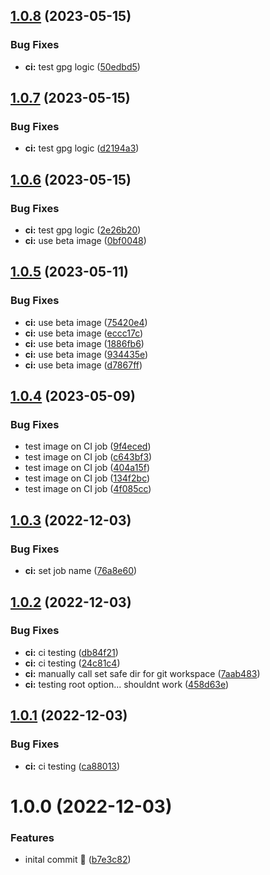## [1.0.8](https://github.com/kolvin/release-test/compare/v1.0.7...v1.0.8) (2023-05-15)


### Bug Fixes

* **ci:** test gpg logic ([50edbd5](https://github.com/kolvin/release-test/commit/50edbd5f3ac88a0dd4aa32c64b79d7ce745956cd))

## [1.0.7](https://github.com/kolvin/release-test/compare/v1.0.6...v1.0.7) (2023-05-15)


### Bug Fixes

* **ci:** test gpg logic ([d2194a3](https://github.com/kolvin/release-test/commit/d2194a329a11e13148107a2ddbbdaa457ae26245))

## [1.0.6](https://github.com/kolvin/release-test/compare/v1.0.5...v1.0.6) (2023-05-15)


### Bug Fixes

* **ci:** test gpg logic ([2e26b20](https://github.com/kolvin/release-test/commit/2e26b20e60d7ac8ea323103464a6e6b994835944))
* **ci:** use beta image ([0bf0048](https://github.com/kolvin/release-test/commit/0bf0048ae86673751862262a50ce342ba54746b0))

## [1.0.5](https://github.com/kolvin/release-test/compare/v1.0.4...v1.0.5) (2023-05-11)


### Bug Fixes

* **ci:** use beta image ([75420e4](https://github.com/kolvin/release-test/commit/75420e4881ee7ec3e7134ca6c9c529f5d6751c9e))
* **ci:** use beta image ([eccc17c](https://github.com/kolvin/release-test/commit/eccc17c28e11bec2ac722c1f51fbe5d3b528608b))
* **ci:** use beta image ([1886fb6](https://github.com/kolvin/release-test/commit/1886fb61c8656d6082ad0bf6f8dbe1731b88e2fc))
* **ci:** use beta image ([934435e](https://github.com/kolvin/release-test/commit/934435e0c7126b3263d60c96dc4a7d54ba9e1291))
* **ci:** use beta image ([d7867ff](https://github.com/kolvin/release-test/commit/d7867ff00911b11e7d2f675165a50b94064645fa))

## [1.0.4](https://github.com/kolvin/release-test/compare/v1.0.3...v1.0.4) (2023-05-09)


### Bug Fixes

* test image on CI job ([9f4eced](https://github.com/kolvin/release-test/commit/9f4eced7fc369567e238b09269f7202c7530c058))
* test image on CI job ([c643bf3](https://github.com/kolvin/release-test/commit/c643bf3c066054cc20b877f6e63bc0a8fdb615ea))
* test image on CI job ([404a15f](https://github.com/kolvin/release-test/commit/404a15f79f2ea7d1c434f2ad02d14f9c7eab11f8))
* test image on CI job ([134f2bc](https://github.com/kolvin/release-test/commit/134f2bcb4eacc8644959be76d0f0613e99fde31c))
* test image on CI job ([4f085cc](https://github.com/kolvin/release-test/commit/4f085ccce100378c6e39ff36e152a765193a5ea1))

## [1.0.3](https://github.com/kolvin/release-test/compare/v1.0.2...v1.0.3) (2022-12-03)


### Bug Fixes

* **ci:** set job name ([76a8e60](https://github.com/kolvin/release-test/commit/76a8e6040e87e29e1f742b03391887e31eee4e78))

## [1.0.2](https://github.com/kolvin/release-test/compare/v1.0.1...v1.0.2) (2022-12-03)


### Bug Fixes

* **ci:** ci testing ([db84f21](https://github.com/kolvin/release-test/commit/db84f21d134feae1c7f62a0cded651a3cf17f9cc))
* **ci:** ci testing ([24c81c4](https://github.com/kolvin/release-test/commit/24c81c4ed79635ec6063535b1dd34708f8f89730))
* **ci:** manually call set safe dir for git workspace ([7aab483](https://github.com/kolvin/release-test/commit/7aab48316821b80a09cb198a6a1e14ea5539d3ba))
* **ci:** testing root option... shouldnt work ([458d63e](https://github.com/kolvin/release-test/commit/458d63e8fa4734680910824bc8e0d88ad4640d80))

## [1.0.1](https://github.com/kolvin/release-test/compare/v1.0.0...v1.0.1) (2022-12-03)


### Bug Fixes

* **ci:** ci testing ([ca88013](https://github.com/kolvin/release-test/commit/ca880138081a6116703cd0213550c1c472506a0b))

# 1.0.0 (2022-12-03)


### Features

* inital commit 👋 ([b7e3c82](https://github.com/kolvin/release-test/commit/b7e3c824b2ae987294cb4c322eda162ea6154d9b))
